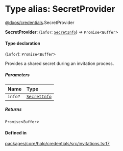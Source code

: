 # Type alias: SecretProvider

[@dxos/credentials](../modules/dxos_credentials.md).SecretProvider

 **SecretProvider**: (`info?`: [`SecretInfo`](../interfaces/dxos_credentials.SecretInfo.md)) => `Promise`<`Buffer`\>

#### Type declaration

(`info?`): `Promise`<`Buffer`\>

Provides a shared secret during an invitation process.

##### Parameters

| Name | Type |
| :------ | :------ |
| `info?` | [`SecretInfo`](../interfaces/dxos_credentials.SecretInfo.md) |

##### Returns

`Promise`<`Buffer`\>

#### Defined in

[packages/core/halo/credentials/src/invitations.ts:17](https://github.com/dxos/dxos/blob/main/packages/core/halo/credentials/src/invitations.ts#L17)
